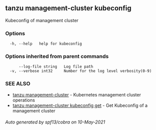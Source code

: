 ## tanzu management-cluster kubeconfig

Kubeconfig of management cluster

### Options

```
  -h, --help   help for kubeconfig
```

### Options inherited from parent commands

```
      --log-file string   Log file path
  -v, --verbose int32     Number for the log level verbosity(0-9)
```

### SEE ALSO

* [tanzu management-cluster](tanzu_management-cluster.md)	 - Kubernetes management cluster operations
* [tanzu management-cluster kubeconfig get](tanzu_management-cluster_kubeconfig_get.md)	 - Get Kubeconfig of a management cluster

###### Auto generated by spf13/cobra on 10-May-2021
